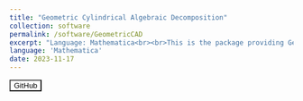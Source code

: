 ```yaml
---
title: "Geometric Cylindrical Algebraic Decomposition"
collection: software
permalink: /software/GeometricCAD
excerpt: "Language: Mathematica<br><br>This is the package providing Geometric CAD in our paper."
language: 'Mathematica'
date: 2023-11-17
---
```


<a href="https://github.com/xiaxueqaq/GeometricCAD" target="_blank">
    <button style="background-color: white; color: black;">GitHub</button>
</a>
